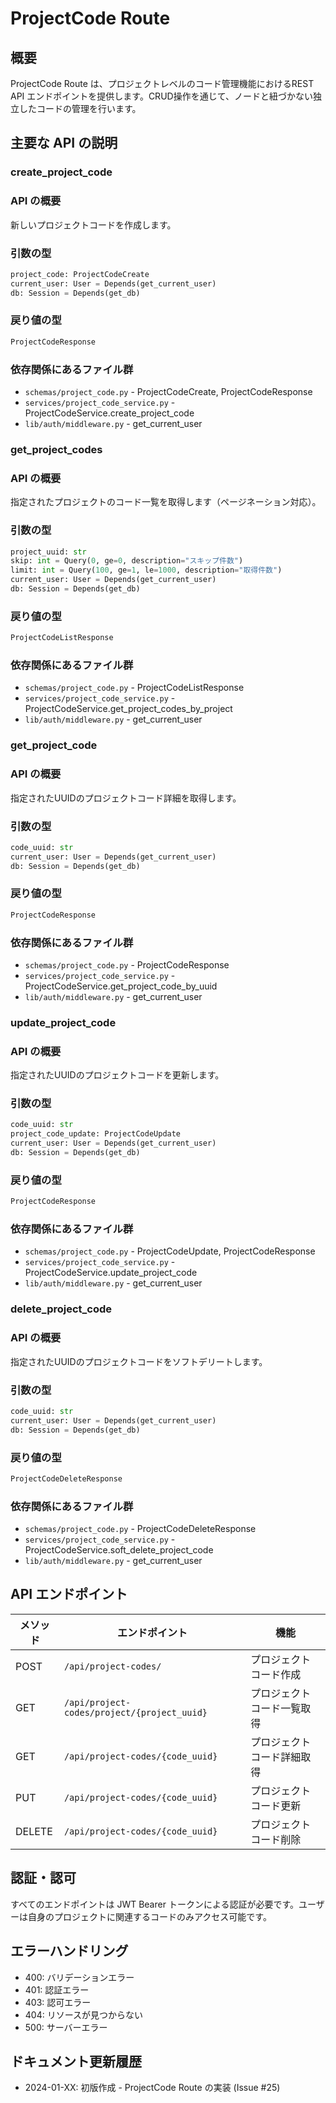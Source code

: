 # ProjectCode Route

## 概要

ProjectCode Route は、プロジェクトレベルのコード管理機能におけるREST API エンドポイントを提供します。CRUD操作を通じて、ノードと紐づかない独立したコードの管理を行います。

## 主要な API の説明

### create_project_code

### API の概要

新しいプロジェクトコードを作成します。

### 引数の型

```python
project_code: ProjectCodeCreate
current_user: User = Depends(get_current_user)
db: Session = Depends(get_db)
```

### 戻り値の型

```python
ProjectCodeResponse
```

### 依存関係にあるファイル群

- `schemas/project_code.py` - ProjectCodeCreate, ProjectCodeResponse
- `services/project_code_service.py` - ProjectCodeService.create_project_code
- `lib/auth/middleware.py` - get_current_user

### get_project_codes

### API の概要

指定されたプロジェクトのコード一覧を取得します（ページネーション対応）。

### 引数の型

```python
project_uuid: str
skip: int = Query(0, ge=0, description="スキップ件数")
limit: int = Query(100, ge=1, le=1000, description="取得件数")
current_user: User = Depends(get_current_user)
db: Session = Depends(get_db)
```

### 戻り値の型

```python
ProjectCodeListResponse
```

### 依存関係にあるファイル群

- `schemas/project_code.py` - ProjectCodeListResponse
- `services/project_code_service.py` - ProjectCodeService.get_project_codes_by_project
- `lib/auth/middleware.py` - get_current_user

### get_project_code

### API の概要

指定されたUUIDのプロジェクトコード詳細を取得します。

### 引数の型

```python
code_uuid: str
current_user: User = Depends(get_current_user)
db: Session = Depends(get_db)
```

### 戻り値の型

```python
ProjectCodeResponse
```

### 依存関係にあるファイル群

- `schemas/project_code.py` - ProjectCodeResponse
- `services/project_code_service.py` - ProjectCodeService.get_project_code_by_uuid
- `lib/auth/middleware.py` - get_current_user

### update_project_code

### API の概要

指定されたUUIDのプロジェクトコードを更新します。

### 引数の型

```python
code_uuid: str
project_code_update: ProjectCodeUpdate
current_user: User = Depends(get_current_user)
db: Session = Depends(get_db)
```

### 戻り値の型

```python
ProjectCodeResponse
```

### 依存関係にあるファイル群

- `schemas/project_code.py` - ProjectCodeUpdate, ProjectCodeResponse
- `services/project_code_service.py` - ProjectCodeService.update_project_code
- `lib/auth/middleware.py` - get_current_user

### delete_project_code

### API の概要

指定されたUUIDのプロジェクトコードをソフトデリートします。

### 引数の型

```python
code_uuid: str
current_user: User = Depends(get_current_user)
db: Session = Depends(get_db)
```

### 戻り値の型

```python
ProjectCodeDeleteResponse
```

### 依存関係にあるファイル群

- `schemas/project_code.py` - ProjectCodeDeleteResponse
- `services/project_code_service.py` - ProjectCodeService.soft_delete_project_code
- `lib/auth/middleware.py` - get_current_user

## API エンドポイント

| メソッド | エンドポイント | 機能 |
|---------|----------------|------|
| POST | `/api/project-codes/` | プロジェクトコード作成 |
| GET | `/api/project-codes/project/{project_uuid}` | プロジェクトコード一覧取得 |
| GET | `/api/project-codes/{code_uuid}` | プロジェクトコード詳細取得 |
| PUT | `/api/project-codes/{code_uuid}` | プロジェクトコード更新 |
| DELETE | `/api/project-codes/{code_uuid}` | プロジェクトコード削除 |

## 認証・認可

すべてのエンドポイントは JWT Bearer トークンによる認証が必要です。ユーザーは自身のプロジェクトに関連するコードのみアクセス可能です。

## エラーハンドリング

- 400: バリデーションエラー
- 401: 認証エラー
- 403: 認可エラー
- 404: リソースが見つからない
- 500: サーバーエラー

## ドキュメント更新履歴

- 2024-01-XX: 初版作成 - ProjectCode Route の実装 (Issue #25)